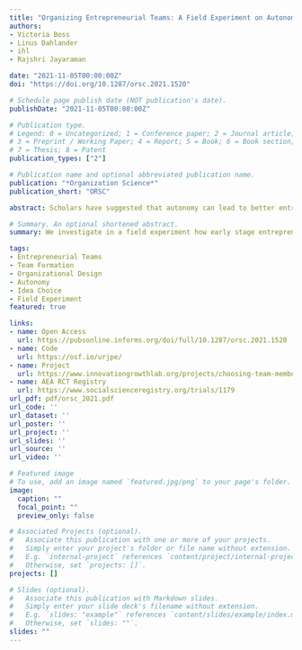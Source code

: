 ```yaml
---
title: "Organizing Entrepreneurial Teams: A Field Experiment on Autonomy over Choosing Teams and Ideas"
authors:
- Victoria Boss
- Linus Dahlander
- ihl
- Rajshri Jayaraman

date: "2021-11-05T00:00:00Z"
doi: "https://doi.org/10.1287/orsc.2021.1520"

# Schedule page publish date (NOT publication's date).
publishDate: "2021-11-05T00:00:00Z"

# Publication type.
# Legend: 0 = Uncategorized; 1 = Conference paper; 2 = Journal article;
# 3 = Preprint / Working Paper; 4 = Report; 5 = Book; 6 = Book section;
# 7 = Thesis; 8 = Patent
publication_types: ["2"]

# Publication name and optional abbreviated publication name.
publication: "*Organization Science*"
publication_short: "ORSC"

abstract: Scholars have suggested that autonomy can lead to better entrepreneurial team performance. Yet, there are different types of autonomy, and they come at a cost. We shed light on whether two fundamental organizational design choices—granting teams autonomy to (1) choose project ideas to work on and (2) choose team members to work with—affect performance. We run a field experiment involving 939 students in a lean startup entrepreneurship course over 11 weeks. The aim is to disentangle the separate and joint effects of granting autonomy over choosing teams and choosing ideas compared with a baseline treatment with preassigned ideas and team members. We find that teams with autonomy over choosing either ideas or team members outperform teams in the baseline treatment as measured by pitch deck performance. The effect of choosing ideas is significantly stronger than the effect of choosing teams. However, the performance gains vanish for teams that are granted full autonomy over choosing both ideas and teams. This suggests the two forms of autonomy are substitutes. Causal mediation analysis reveals that the main effects of choosing ideas or teams can be partly explained by a better match of ideas with team members’ interests and prior network contacts among team members, respectively. Although homophily and lack of team diversity cannot explain the performance drop among teams with full autonomy, our results suggest that self-selected teams fall prey to overconfidence and complacency too early to fully exploit the potential of their chosen idea. We discuss the implications of these findings for research on organizational design, autonomy, and innovation.

# Summary. An optional shortened abstract.
summary: We investigate in a field experiment how early stage entrepreneurs are able to exploit autonomy over choosing team members and ideas in terms of performance gains, compared to a baseline with pre-assigned ideas and team members.

tags:
- Entrepreneurial Teams
- Team Formation
- Organizational Design
- Autonomy
- Idea Choice
- Field Experiment
featured: true

links:
- name: Open Access
  url: https://pubsonline.informs.org/doi/full/10.1287/orsc.2021.1520
- name: Code
  url: https://osf.io/urjpe/
- name: Project
  url: https://www.innovationgrowthlab.org/projects/choosing-team-members-versus-ideas-evidence-field-experiment-entrepreneurial-team
- name: AEA RCT Registry
  url: https://www.socialscienceregistry.org/trials/1179
url_pdf: pdf/orsc_2021.pdf
url_code: ''
url_dataset: ''
url_poster: ''
url_project: ''
url_slides: ''
url_source: ''
url_video: ''

# Featured image
# To use, add an image named `featured.jpg/png` to your page's folder. 
image:
  caption: ""
  focal_point: ""
  preview_only: false

# Associated Projects (optional).
#   Associate this publication with one or more of your projects.
#   Simply enter your project's folder or file name without extension.
#   E.g. `internal-project` references `content/project/internal-project/index.md`.
#   Otherwise, set `projects: []`.
projects: []

# Slides (optional).
#   Associate this publication with Markdown slides.
#   Simply enter your slide deck's filename without extension.
#   E.g. `slides: "example"` references `content/slides/example/index.md`.
#   Otherwise, set `slides: ""`.
slides: ""
---
```




